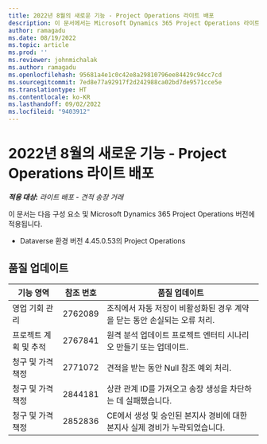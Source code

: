 ```yaml
---
title: 2022년 8월의 새로운 기능 - Project Operations 라이트 배포
description: 이 문서에서는 Microsoft Dynamics 365 Project Operations 라이트 배포의 2022년 8월 릴리스에서 사용할 수 있는 품질 업데이트에 대한 정보를 제공합니다.
author: ramagadu
ms.date: 08/19/2022
ms.topic: article
ms.prod: ''
ms.reviewer: johnmichalak
ms.author: ramagadu
ms.openlocfilehash: 95681a4e1c0c42e8a29810796ee84429c94cc7cd
ms.sourcegitcommit: 7ed8e77a92917f2d242988ca02bd7de9571cce5e
ms.translationtype: HT
ms.contentlocale: ko-KR
ms.lasthandoff: 09/02/2022
ms.locfileid: "9403912"
---
```

# <a name="whats-new-august-2022---project-operations-lite-deployment"></a>2022년 8월의 새로운 기능 - Project Operations 라이트 배포

_**적용 대상:** 라이트 배포 - 견적 송장 거래_

이 문서는 다음 구성 요소 및 Microsoft Dynamics 365 Project Operations 버전에 적용됩니다.

- Dataverse 환경 버전 4.45.0.53의 Project Operations

## <a name="quality-updates"></a>품질 업데이트

| 기능 영역 | 참조 번호 | 품질 업데이트 |
| --- | --- | --- |
| 영업 기회 관리 | 2762089 | 조직에서 자동 저장이 비활성화된 경우 계약을 닫는 동안 손실되는 오류 처리.|
|프로젝트 계획 및 추적 | 2767841 | 원격 분석 업데이트 프로젝트 엔터티 시나리오 만들기 또는 업데이트.|
|청구 및 가격 책정 | 2771072 | 견적을 받는 동안 Null 참조 예외 처리.|
|청구 및 가격 책정 | 2844181 |상관 관계 ID를 가져오고 송장 생성을 차단하는 데 실패했습니다.|
|청구 및 가격 책정 | 2852836 | CE에서 생성 및 승인된 본지사 경비에 대한 본지사 실제 경비가 누락되었습니다.|

